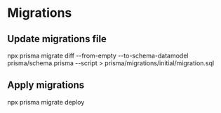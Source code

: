 # Migrations

## Update migrations file

npx prisma migrate diff --from-empty --to-schema-datamodel prisma/schema.prisma --script > prisma/migrations/initial/migration.sql

## Apply migrations

npx prisma migrate deploy
